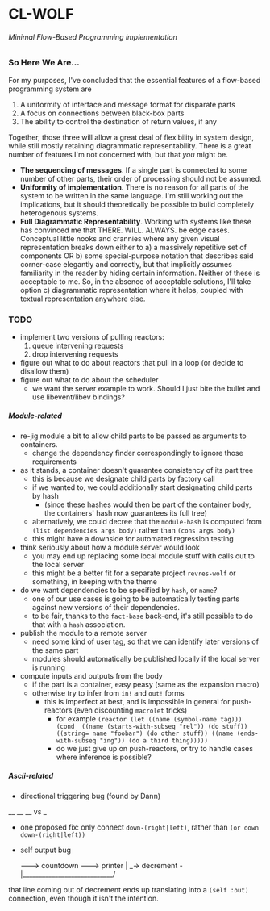 # CL-WOLF
###### Minimal Flow-Based Programming implementation

### So Here We Are...

For my purposes, I've concluded that the essential features of a flow-based programming system are

1. A uniformity of interface and message format for disparate parts
2. A focus on connections between black-box parts
3. The ability to control the destination of return values, if any

Together, those three will allow a great deal of flexibility in system design, while still mostly retaining diagrammatic representability. There is a great number of features I'm not concerned with, but that _you_ might be.

- **The sequencing of messages**. If a single part is connected to some number of other parts, their order of processing should not be assumed.
- **Uniformity of implementation**. There is no reason for all parts of the system to be written in the same language. I'm still working out the implications, but it should theoretically be possible to build completely heterogenous systems.
- **Full Diagrammatic Representability**. Working with systems like these has convinced me that THERE. WILL. ALWAYS. be edge cases. Conceptual little nooks and crannies where any given visual representation breaks down either to a) a massively repetitive set of components OR b) some special-purpose notation that describes said corner-case elegantly and correctly, but that implicitly assumes familiarity in the reader by hiding certain information. Neither of these is acceptable to me. So, in the absence of acceptable solutions, I'll take option c) diagrammatic representation where it helps, coupled with textual representation anywhere else.

### TODO

- implement two versions of pulling reactors:
	1. queue intervening requests
	2. drop intervening requests
- figure out what to do about reactors that pull in a loop (or decide to disallow them)
- figure out what to do about the scheduler
	- we want the server example to work. Should I just bite the bullet and use libevent/libev bindings?

##### Module-related

- re-jig module a bit to allow child parts to be passed as arguments to containers.
	- change the dependency finder correspondingly to ignore those requirements
- as it stands, a container doesn't guarantee consistency of its part tree
	- this is because we designate child parts by factory call
	- if we wanted to, we could additionally start designating child parts by hash
		- (since these hashes would then be part of the container body, the containers' hash now guarantees its full tree)
	- alternatively, we could decree that the `module-hash` is computed from `(list dependencies args body)` rather than `(cons args body)`
	- this might have a downside for automated regression testing 
- think seriously about how a module server would look
	- you may end up replacing some local module stuff with calls out to the local server
	- this might be a better fit for a separate project `revres-wolf` or something, in keeping with the theme
- do we want dependencies to be specified by `hash`, or `name`?
	- one of our use cases is going to be automatically testing parts against new versions of their dependencies.
	- to be fair, thanks to the `fact-base` back-end, it's still possible to do that with a `hash` association.
- publish the module to a remote server
	- need some kind of user tag, so that we can identify later versions of the same part
	- modules should automatically be published locally if the local server is running
- compute inputs and outputs from the body
	- if the part is a container, easy peasy (same as the expansion macro)
	- otherwise try to infer from `in!` and `out!` forms
		- this is imperfect at best, and is impossible in general for push-reactors (even discounting `macrolet` tricks)
			- for example `(reactor
				             (let ((name (symbol-name tag)))
				               (cond 
				                 ((name (starts-with-subseq "rel"))
					              (do stuff))
				                 ((string= name "foobar")
					              (do other stuff))
				                 ((name (ends-with-subseq "ing"))
					              (do a third thing)))))`
			- do we just give up on push-reactors, or try to handle cases where inference is possible?

##### Ascii-related
- directional triggering bug (found by Dann)

\__     \__
\__  vs  \_

- one proposed fix: only connect `down-(right|left)`, rather than `(or down down-(right|left))`

- self output bug

  ---> countdown ---> printer
   |             \_-> decrement -
   |____________________________/

that line coming out of decrement ends up translating into a `(self :out)` connection, even though it isn't the intention.


